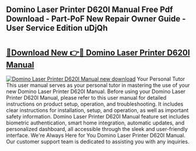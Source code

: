 ## Domino Laser Printer D620I Manual Free Pdf Download - Part-PoF New Repair Owner Guide - User Service Edition uDjQh

# <h2><a href="http://bc27232.oget.top/?id=Domino+Laser+Printer+D620I+Manual">🔗Download New 👉🔴 Domino Laser Printer D620I Manual</a></h2>

[![Domino Laser Printer D620I Manual new download](https://i.imgur.com/5g1atiW.png)](http://bc27232.oget.top/?id=Domino+Laser+Printer+D620I+Manual)
Your Personal Tutor This user manual serves as your personal tutor in mastering the use of your new Domino Laser Printer D620I Manual. Before using your Domino Laser Printer D620I Manual, please refer to this user manual for detailed instructions on product setup, operation, and troubleshooting. It includes clear instructions for installation, setup, and operation, as well as important safety information. Domino Laser Printer D620I Manual feature set includes biometric authentication, smart home integration, automatic updates, and personalized dashboard, all accessible through the sleek and user-friendly interface. We're Always Here for You Domino Laser Printer D620I Manual. Our customer support team is dedicated to assisting you with any inquiries.
